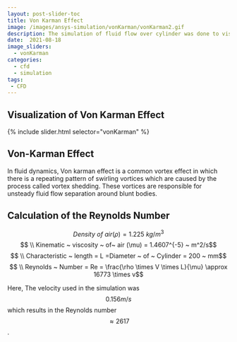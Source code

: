 ```yaml
---
layout: post-slider-toc
title: Von Karman Effect
image: /images/ansys-simulation/vonKarman/vonKarman2.gif
description: The simulation of fluid flow over cylinder was done to visualize the von Karman .
date:  2021-08-18
image_sliders:
  - vonKarman
categories:
  - cfd 
  - simulation
tags:
 - CFD
---
```


## Visualization of Von Karman Effect

{% include slider.html selector="vonKarman" %}

<div>
<object data="{{ site.url }}{{ site.baseurl }}/images/ansys-simulation/vonKarman/vonKarman.gif" width="100%" height="100%" type="image/gif"><object>
</div>

## Von-Karman Effect
In fluid dynamics, Von karman effect is a common vortex effect in which there is a repeating pattern of swirling vortices which are caused by the process called vortex shedding. These vortices are responsible for unsteady fluid flow separation around blunt bodies.

## Calculation of the Reynolds Number

$$ Density ~ of~  air (\rho ) = 1.225 ~ kg/m^3 $$ 
$$ \\ Kinematic ~ viscosity ~ of~  air (\mu)  = 1.4607^{-5} ~ m^2/s$$
$$ \\ Characteristic ~ length  = L =Diameter ~ of ~ Cylinder  = 200 ~ mm$$
$$ \\ Reynolds ~ Number  = Re = \frac{\rho \times V \times L}{\mu} \approx 16773 \times v$$

Here, The velocity used in the simulation was $$ 0.156 m/s $$ which results in the Reynolds number $$\approx 2617$$.